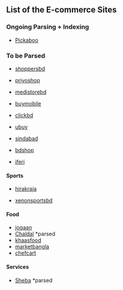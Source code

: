 ## List of the E-commerce Sites


### Ongoing Parsing + Indexing

* [Pickaboo](https://www.pickaboo.com)


### To be Parsed

* [shoppersbd](https://www.shoppersbd.com)
* [priyoshop](https://priyoshop.com)

* [medistorebd](https://www.medistorebd.com)
* [buymobile](https://www.buymobile.com.bd)
* [clickbd](https://www.clickbd.com)

* [ubuy](https://www.ubuy.com.bd)

* [sindabad](https://sindabad.com)

* [bdshop](https://www.bdshop.com)

* [iferi](https://www.iferi.com)

#### Sports  

* [hirakraja](https://hirakraja.com)

* [xenonsportsbd](https://www.xenonsportsbd.com)


#### Food

* [jogaan](https://www.jogaan.com)
* [Chaldal](https://chaldal.com) *parsed
* [khaasfood](https://www.khaasfood.com)
* [marketbangla](https://marketbangla.com)
* [chefcart](https://chefcart.com.bd/shop/)

#### Services

* [Sheba](https://www.sheba.xyz) *parsed
